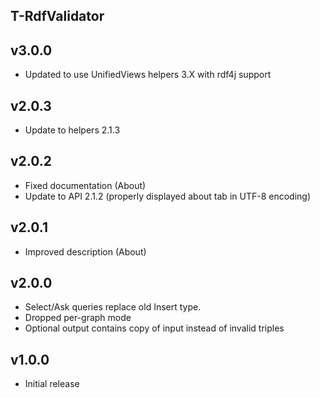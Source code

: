 T-RdfValidator
----------

v3.0.0
---
* Updated to use UnifiedViews helpers 3.X with rdf4j support

v2.0.3
---
* Update to helpers 2.1.3

v2.0.2
---
* Fixed documentation (About)
* Update to API 2.1.2 (properly displayed about tab in UTF-8 encoding)

v2.0.1
---
* Improved description (About)

v2.0.0
---
* Select/Ask queries replace old Insert type.
* Dropped per-graph mode
* Optional output contains copy of input instead of invalid triples

v1.0.0
---
* Initial release
